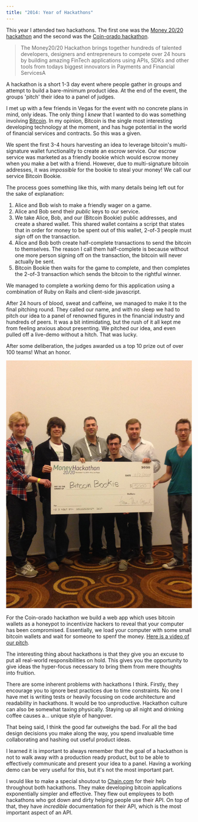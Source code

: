 ```yaml
---
title: "2014: Year of Hackathons"
---
```


This year I attended two hackathons. The first one was the [Money 20/20
hackathon](http://www.money2020.com/money2020-hackathon) and the second was the
[Coin-orado hackathon](https://www.youtube.com/watch?v=FkK0PabP2to).

> The Money20/20 Hackathon brings together hundreds of talented developers,
> designers and entrepreneurs to compete over 24 hours by building amazing
> FinTech applications using APIs, SDKs and other tools from todays biggest
> innovators in Payments and Financial ServicesA

A hackathon is a short 1-3 day event where people gather in groups and attempt to
build a bare-minimum product idea. At the end of the event, the groups 'pitch'
their idea to a panel of judges.

I met up with a few friends in Vegas for the event with no concrete plans in
mind, only ideas. The only thing I *knew* that I wanted to do was something
involving [Bitcoin](https://bitcoin.org/en/). In my opinion, Bitcoin is the
single most interesting developing technology at the moment, and has huge
potential in the world of financial services and contracts. So this was a given.

We spent the first 3-4 hours harvesting an idea to leverage bitcoin's
multi-signature wallet functionality to create an escrow service. Our escrow
service was marketed as a friendly bookie which would escrow money when you make
a bet with a friend. However, due to multi-signature bitcoin addresses, it was
*impossible* for the bookie to steal your money! We call our service Bitcoin
Bookie.

The process goes something like this, with many details being left out for the
sake of explanation:

  1. Alice and Bob wish to make a friendly wager on a game.
  2. Alice and Bob send their *public* keys to our service.
  3. We take Alice, Bob, and our (Bitcoin Bookie) public addresses, and create
  a shared wallet. This shared wallet contains a script that states that in
  order for money to be spent out of this wallet, 2-of-3 people must *sign* off
  on the transaction.
  4. Alice and Bob both create half-complete transactions to send the bitcoin
  to themselves. The reason I call them half-complete is because without one
  more person signing off on the transaction, the bitcoin will never actually
  be sent.
  5. Bitcoin Bookie then waits for the game to complete, and then completes the
  2-of-3 transaction which sends the bitcoin to the rightful winner.

We managed to complete a working demo for this application using a combination
of Ruby on Rails and client-side javascript.

After 24 hours of blood, sweat and caffeine, we managed to make it to the final
pitching round. They called our name, and with no sleep we had to pitch our idea
to a panel of renowned figures in the financial industry and hundreds of peers.
It was a bit intimidating, but the rush of it all kept me from feeling anxious
about presenting. We pitched our idea, and even pulled off a live-demo without a
hitch. That was lucky.

After some deliberation, the judges awarded us a top 10 prize out of over 100
teams! What an honor.

![prize](/assets/images/bitcoin-bookie-win.jpg)

For the Coin-orado hackathon we build a web app which uses bitcoin wallets as a
honeypot to incentivize hackers to reveal that your computer has been
compromised. Essentially, we load your computer with some small bitcoin wallets
and wait for someone to spenf the money. [Here is a video of our
pitch](https://www.youtube.com/watch?v=CHumoxDITwA).

The interesting thing about hackathons is that they give you an excuse to put
all real-world responsibilities on hold. This gives you the opportunity to give
ideas the hyper-focus necessary to bring them from mere thoughts into fruition.

There are some inherent problems with hackathons I think. Firstly, they
encourage you to ignore best practices due to time constraints. No one I have
met is writing tests or heavily focusing on code architecture and readability in
hackathons. It would be too unproductive. Hackathon culture can also be somewhat
taxing physically. Staying up all night and drinking coffee causes a... unique
style of hangover.

That being said, I think the good far outweighs the bad. For all the bad design
decisions you make along the way, you spend invaluable time collaborating and
hashing out useful product ideas.

I learned it is important to always remember that the goal of a hackathon is not
to walk away with a production ready product, but to be able to effectively
communicate and present your idea to a panel. Having a working demo can be very
useful for this, but it's not the most important part.

I would like to make a special shoutout to [Chain.com](https://chain.com) for
their help throughout both hackathons. They make developing bitcoin applications
exponentially simpler and effective. They flew out employees to both
hackathons who got down and dirty helping people use their API. On top of that,
they have *incredible* documentation for their API, which is the most important
aspect of an API.
